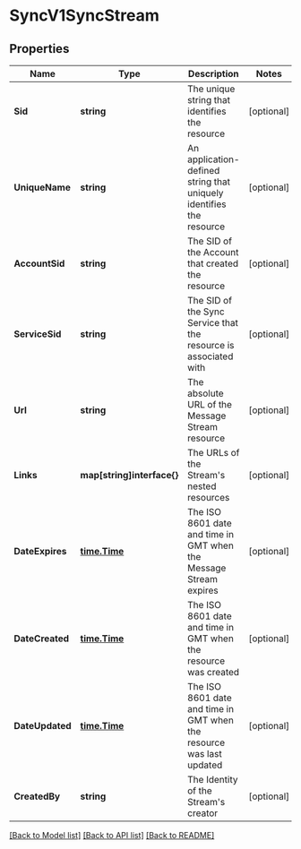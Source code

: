 # SyncV1SyncStream

## Properties

Name | Type | Description | Notes
------------ | ------------- | ------------- | -------------
**Sid** | **string** | The unique string that identifies the resource |[optional] 
**UniqueName** | **string** | An application-defined string that uniquely identifies the resource |[optional] 
**AccountSid** | **string** | The SID of the Account that created the resource |[optional] 
**ServiceSid** | **string** | The SID of the Sync Service that the resource is associated with |[optional] 
**Url** | **string** | The absolute URL of the Message Stream resource |[optional] 
**Links** | **map[string]interface{}** | The URLs of the Stream's nested resources |[optional] 
**DateExpires** | [**time.Time**](time.Time.md) | The ISO 8601 date and time in GMT when the Message Stream expires |[optional] 
**DateCreated** | [**time.Time**](time.Time.md) | The ISO 8601 date and time in GMT when the resource was created |[optional] 
**DateUpdated** | [**time.Time**](time.Time.md) | The ISO 8601 date and time in GMT when the resource was last updated |[optional] 
**CreatedBy** | **string** | The Identity of the Stream's creator |[optional] 

[[Back to Model list]](../README.md#documentation-for-models) [[Back to API list]](../README.md#documentation-for-api-endpoints) [[Back to README]](../README.md)


